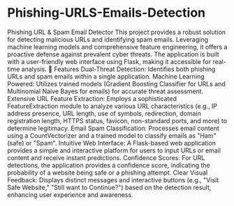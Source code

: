 # Phishing-URLS-Emails-Detection
Phishing URL & Spam Email Detector
This project provides a robust solution for detecting malicious URLs and identifying spam emails. Leveraging machine learning models and comprehensive feature engineering, it offers a proactive defense against prevalent cyber threats. The application is built with a user-friendly web interface using Flask, making it accessible for real-time analysis.
🚀 Features
Dual-Threat Detection: Identifies both phishing URLs and spam emails within a single application.
Machine Learning Powered: Utilizes trained models (Gradient Boosting Classifier for URLs and Multinomial Naive Bayes for emails) for accurate threat assessment.
Extensive URL Feature Extraction: Employs a sophisticated FeatureExtraction module to analyze various URL characteristics (e.g., IP address presence, URL length, use of symbols, redirection, domain registration length, HTTPS status, favicon, non-standard ports, and more) to determine legitimacy.
Email Spam Classification: Processes email content using a CountVectorizer and a trained model to classify emails as "Ham" (safe) or "Spam".
Intuitive Web Interface: A Flask-based web application provides a simple and interactive platform for users to input URLs or email content and receive instant predictions.
Confidence Scores: For URL detections, the application provides a confidence score, indicating the probability of a website being safe or a phishing attempt.
Clear Visual Feedback: Displays distinct messages and interactive buttons (e.g., "Visit Safe Website," "Still want to Continue?") based on the detection result, enhancing user experience and awareness.
